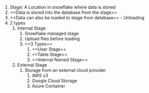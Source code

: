 1. Stage: A Location in snowflake where data is stored
2. ==Data is stored into the database from the stage==
3. ==Data can also be loaded to stage from database== - Unloading
4. 2 types
	1. Internal Stage
		1. Snowflake managed stage
		2. Upload files before loading
		3. ==3 Types==
			1. ==User Stage==
			2. ==Table Stage==
			3. ==Internal Named Stage==
	2. External Stage
		1. Storage from an external cloud provider
			1. AWS s3
			2. Google Cloud Storage
			3. Azure Container
